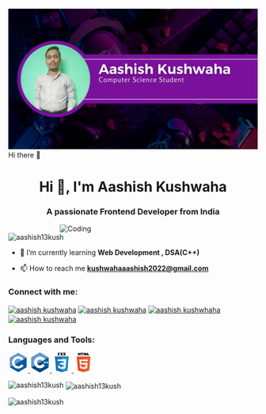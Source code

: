![logo](https://github.com/aashish13kush/aashish13kush/blob/main/Purple%20Modern%20Gaming%20Youtube%20Banner%20(1).png)
Hi there 👋
<h1 align="center">Hi 👋, I'm Aashish Kushwaha</h1>
<h3 align="center">A passionate Frontend Developer from India</h3>
<img align="right" alt="Coding" width="400" src="https://cdn.dribbble.com/users/1162077/screenshots/3848914/programmer.gif">

<p align="left"> <img src="https://komarev.com/ghpvc/?username=aashish13kush&label=Profile%20views&color=0e75b6&style=flat" alt="aashish13kush" /> </p>

- 🌱 I’m currently learning **Web Development , DSA(C++)**

- 📫 How to reach me **kushwahaaashish2022@gmail.com**

<h3 align="left">Connect with me:</h3>
<p align="left">
<a href="https://linkedin.com/in/aashish kushwaha" target="blank"><img align="center" src="https://raw.githubusercontent.com/rahuldkjain/github-profile-readme-generator/master/src/images/icons/Social/linked-in-alt.svg" alt="aashish kushwaha" height="30" width="40" /></a>
<a href="https://fb.com/aashish kushwaha" target="blank"><img align="center" src="https://raw.githubusercontent.com/rahuldkjain/github-profile-readme-generator/master/src/images/icons/Social/facebook.svg" alt="aashish kushwaha" height="30" width="40" /></a>
<a href="https://www.hackerrank.com/aashish kushwhaha" target="blank"><img align="center" src="https://raw.githubusercontent.com/rahuldkjain/github-profile-readme-generator/master/src/images/icons/Social/hackerrank.svg" alt="aashish kushwhaha" height="30" width="40" /></a>
<a href="https://www.leetcode.com/aashish kushwaha" target="blank"><img align="center" src="https://raw.githubusercontent.com/rahuldkjain/github-profile-readme-generator/master/src/images/icons/Social/leet-code.svg" alt="aashish kushwaha" height="30" width="40" /></a>
</p>

<h3 align="left">Languages and Tools:</h3>
<p align="left"> <a href="https://www.cprogramming.com/" target="_blank" rel="noreferrer"> <img src="https://raw.githubusercontent.com/devicons/devicon/master/icons/c/c-original.svg" alt="c" width="40" height="40"/> </a> <a href="https://www.w3schools.com/cpp/" target="_blank" rel="noreferrer"> <img src="https://raw.githubusercontent.com/devicons/devicon/master/icons/cplusplus/cplusplus-original.svg" alt="cplusplus" width="40" height="40"/> </a> <a href="https://www.w3schools.com/css/" target="_blank" rel="noreferrer"> <img src="https://raw.githubusercontent.com/devicons/devicon/master/icons/css3/css3-original-wordmark.svg" alt="css3" width="40" height="40"/> </a> <a href="https://www.w3.org/html/" target="_blank" rel="noreferrer"> <img src="https://raw.githubusercontent.com/devicons/devicon/master/icons/html5/html5-original-wordmark.svg" alt="html5" width="40" height="40"/> </a> </p>

<p><img align="left" src="https://github-readme-stats.vercel.app/api/top-langs?username=aashish13kush&show_icons=true&locale=en&layout=compact" alt="aashish13kush" /></p>

<p>&nbsp;<img align="center" src="https://github-readme-stats.vercel.app/api?username=aashish13kush&show_icons=true&locale=en" alt="aashish13kush" /></p>

<p><img align="center" src="https://github-readme-streak-stats.herokuapp.com/?user=aashish13kush&" alt="aashish13kush" /></p>
